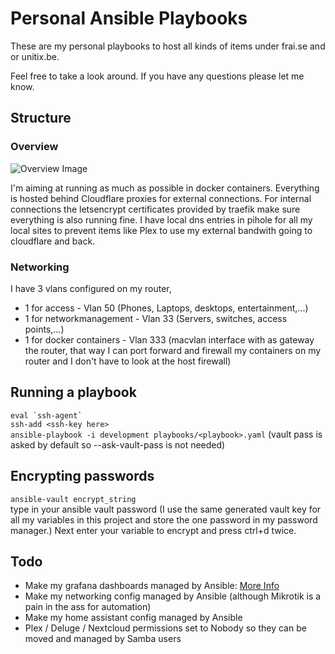 # Personal Ansible Playbooks

These are my personal playbooks to host all kinds of items under frai.se and or unitix.be.

Feel free to take a look around. If you have any questions please let me know.

## Structure

### Overview
![Overview Image](https://i.imgur.com/lfj1ciX.png)

I'm aiming at running as much as possible in docker containers. Everything is hosted behind Cloudflare proxies for external connections. For internal connections the letsencrypt certificates provided by traefik make sure everything is also running fine. I have local dns entries in pihole for all my local sites to prevent items like Plex to use my external bandwith going to cloudflare and back.

### Networking
I have 3 vlans configured on my router,
- 1 for access - Vlan 50 (Phones, Laptops, desktops, entertainment,...)
- 1 for networkmanagement - Vlan 33 (Servers, switches, access points,...)
- 1 for docker containers - Vlan 333 (macvlan interface with as gateway the router, that way I can port forward and firewall my containers on my router and I don't have to look at the host firewall)

## Running a playbook
``eval `ssh-agent` ``   
`ssh-add <ssh-key here>`      
`ansible-playbook -i development playbooks/<playbook>.yaml` (vault pass is asked by default so --ask-vault-pass is not needed)

## Encrypting passwords
`ansible-vault encrypt_string`    
type in your ansible vault password (I use the same generated vault key for all my variables in this project and store the one password in my password manager.)
Next enter your variable to encrypt and press ctrl+d twice.


## Todo
- Make my grafana dashboards managed by Ansible: [More Info](https://docs.ansible.com/ansible/latest/collections/community/grafana/grafana_dashboard_module.html)
- Make my networking config managed by Ansible (although Mikrotik is a pain in the ass for automation)
- Make my home assistant config managed by Ansible
- Plex / Deluge / Nextcloud permissions set to Nobody so they can be moved and managed by Samba users
